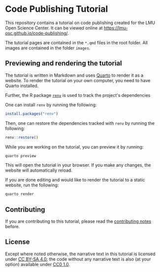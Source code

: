 # Code Publishing Tutorial

This repository contains a tutorial on code publishing created for the LMU Open Science Center.
It can be viewed online at <https://lmu-osc.github.io/code-publishing/>.

The tutorial pages are contained in the `*.qmd` files in the root folder.
All images are contained in the folder `images`.

## Previewing and rendering the tutorial

The tutorial is written in Markdown and uses [Quarto][quarto] to render it as a website.
To render the tutorial on your own computer, you need to have Quarto installed.

[quarto]: https://quarto.org/

Further, the R package [`renv`][renv] is used to track the project's dependencies

[renv]: https://cran.r-project.org/package=renv

One can install `renv` by running the following:

```r
install.packages("renv")
```

Then, one can restore the dependencies tracked with `renv` by running the following:

```r
renv::restore()
```

While you are working on the tutorial, you can preview it by running:

```sh
quarto preview
```

This will open the tutorial in your browser.
If you make any changes, the website will automatically reload.

If you are done editing and would like to render the tutorial to a static website,
run the following:

```sh
quarto render
```

## Contributing

If you are contributing to this tutorial,
please read the [contributing notes](CONTRIBUTING.md) before.

## License

Except where noted otherwise, the narrative text in this tutorial is licensed under [CC BY-SA 4.0][cc-by-sa];
the code without any narrative text is also (at your option) available under [CC0 1.0][cc0].

[cc-by-sa]: https://creativecommons.org/licenses/by-sa/4.0/
[cc0]: https://creativecommons.org/publicdomain/zero/1.0/

